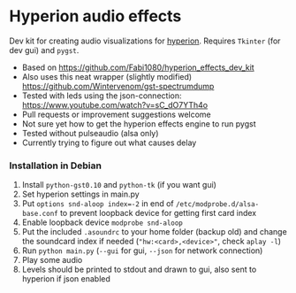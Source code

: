 Hyperion audio effects
======================

Dev kit for creating audio visualizations for [hyperion](https://github.com/tvdzwan/hyperion). Requires `Tkinter` (for dev gui) and `pygst`.

- Based on https://github.com/Fabi1080/hyperion_effects_dev_kit
- Also uses this neat wrapper (slightly modified) https://github.com/Wintervenom/gst-spectrumdump
- Tested with leds using the json-connection: https://www.youtube.com/watch?v=sC_dO7YTh4o
- Pull requests or improvement suggestions welcome
- Not sure yet how to get the hyperion effects engine to run pygst
- Tested without pulseaudio (alsa only)
- Currently trying to figure out what causes delay

### Installation in Debian

1. Install `python-gst0.10` and `python-tk` (if you want gui)
2. Set hyperion settings in main.py
2. Put `options snd-aloop index=-2` in end of `/etc/modprobe.d/alsa-base.conf` to prevent loopback device for getting first card index
2. Enable loopback device `modprobe snd-aloop`
3. Put the included `.asoundrc` to your home folder (backup old) and change the soundcard index if needed (`"hw:<card>,<device>"`, check `aplay -l`)
3. Run `python main.py` (`--gui` for gui, `--json` for network connection)
4. Play some audio
5. Levels should be printed to stdout and drawn to gui, also sent to hyperion if json enabled

